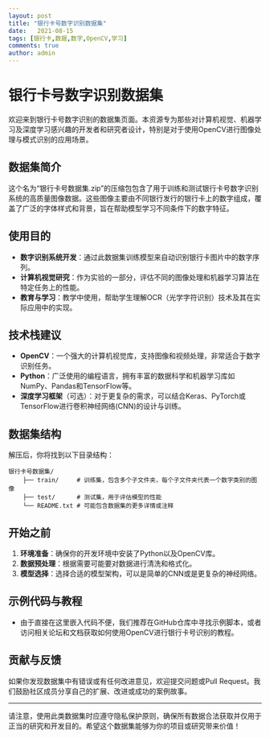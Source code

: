 ```yaml
---
layout: post
title: "银行卡号数字识别数据集"
date:   2021-08-15
tags: [银行卡,数据,数字,OpenCV,学习]
comments: true
author: admin
---
```

# 银行卡号数字识别数据集

欢迎来到银行卡号数字识别的数据集页面。本资源专为那些对计算机视觉、机器学习及深度学习感兴趣的开发者和研究者设计，特别是对于使用OpenCV进行图像处理与模式识别的应用场景。

## 数据集简介

这个名为“银行卡号数据集.zip”的压缩包包含了用于训练和测试银行卡号数字识别系统的高质量图像数据。这些图像主要由不同银行发行的银行卡上的数字组成，覆盖了广泛的字体样式和背景，旨在帮助模型学习不同条件下的数字特征。

## 使用目的

- **数字识别系统开发**：通过此数据集训练模型来自动识别银行卡图片中的数字序列。
- **计算机视觉研究**：作为实验的一部分，评估不同的图像处理和机器学习算法在特定任务上的性能。
- **教育与学习**：教学中使用，帮助学生理解OCR（光学字符识别）技术及其在实际应用中的实现。

## 技术栈建议

- **OpenCV**：一个强大的计算机视觉库，支持图像和视频处理，非常适合于数字识别任务。
- **Python**：广泛使用的编程语言，拥有丰富的数据科学和机器学习库如NumPy、Pandas和TensorFlow等。
- **深度学习框架**（可选）：对于更复杂的需求，可以结合Keras、PyTorch或TensorFlow进行卷积神经网络(CNN)的设计与训练。

## 数据集结构

解压后，你将找到以下目录结构：
```
银行卡号数据集/
    ├── train/     # 训练集，包含多个子文件夹，每个子文件夹代表一个数字类别的图像
    ├── test/      # 测试集，用于评估模型的性能
    └── README.txt # 可能包含数据集的更多详情或注释
```

## 开始之前

1. **环境准备**：确保你的开发环境中安装了Python以及OpenCV库。
2. **数据预处理**：根据需要可能要对数据进行清洗和格式化。
3. **模型选择**：选择合适的模型架构，可以是简单的CNN或是更复杂的神经网络。

## 示例代码与教程

- 由于直接在这里嵌入代码不便，我们推荐在GitHub仓库中寻找示例脚本，或者访问相关论坛和文档获取如何使用OpenCV进行银行卡号识别的教程。

## 贡献与反馈

如果你发现数据集中有错误或有任何改进意见，欢迎提交问题或Pull Request。我们鼓励社区成员分享自己的扩展、改进或成功的案例故事。

---

请注意，使用此类数据集时应遵守隐私保护原则，确保所有数据合法获取并仅用于正当的研究和开发目的。希望这个数据集能够为你的项目或研究带来价值！